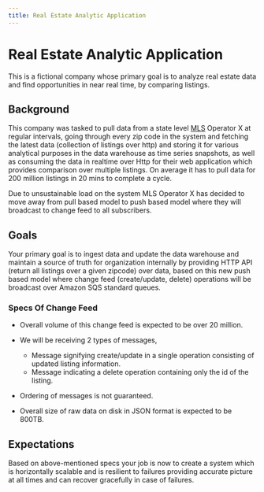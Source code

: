 ```yaml
---
title: Real Estate Analytic Application
---
```


# Real Estate Analytic Application

This is a fictional company whose primary goal is to analyze real estate data and find opportunities in near real time, by comparing listings.

## Background

This company was tasked to pull data from a state level [MLS](https://www.investopedia.com/terms/m/multiple-listing-service-mls.asp) Operator X at regular intervals, going through every zip code in the system and fetching the latest data (collection of listings over http) and storing it for various analytical purposes in the data warehouse as time series snapshots, as well as consuming the data in realtime over Http for their web application which provides comparison over multiple listings. On average it has to pull data for 200 million listings in 20 mins to complete a cycle.

Due to unsustainable load on the system MLS Operator X has decided to move away from pull based model to push based model where they will broadcast to change feed to all subscribers.

## Goals

Your primary goal is to ingest data and update the data warehouse and maintain a source of truth for organization internally by providing HTTP API (return all listings over a given zipcode) over data, based on this new push based model where change feed (create/update, delete) operations will be broadcast over Amazon SQS standard queues.

### Specs Of Change Feed

- Overall volume of this change feed is expected to be over 20 million.
- We will be receiving 2 types of messages,

  - Message signifying create/update in a single operation consisting of updated listing information.
  - Message indicating a delete operation containing only the id of the listing.

- Ordering of messages is not guaranteed.
- Overall size of raw data on disk in JSON format is expected to be 800TB.

## Expectations

Based on above-mentioned specs your job is now to create a system which is horizontally scalable and is resilient to failures providing accurate picture at all times and can recover gracefully in case of failures.
